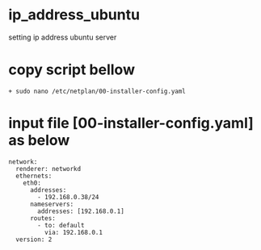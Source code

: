 # ip_address_ubuntu
setting ip address ubuntu server

# copy script bellow
    + sudo nano /etc/netplan/00-installer-config.yaml

# input file [00-installer-config.yaml] as below
    network:
      renderer: networkd
      ethernets:
        eth0:
          addresses:
            - 192.168.0.38/24
          nameservers:
            addresses: [192.168.0.1]
          routes:
            - to: default
              via: 192.168.0.1
      version: 2
